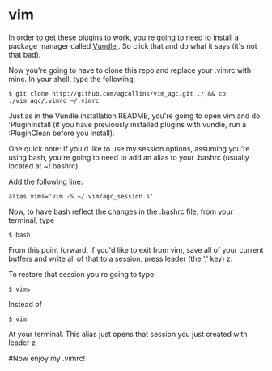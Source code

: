 # vim

In order to get these plugins to work, you're going to need to install a package manager called [Vundle.](https://github.com/VundleVim/Vundle.vim). So click that and do what it says (it's not that bad).

Now you're going to have to clone this repo and replace your .vimrc with mine. In your shell, type the following:

    $ git clone http://github.com/agcollins/vim_agc.git ./ && cp ./vim_agc/.vimrc ~/.vimrc 

Just as in the Vundle installation README, you're going to open vim and do :PluginInstall (if you have previously installed plugins with vundle, run a :PluginClean before you install).

One quick note:
  If you'd like to use my session options, assuming you're using bash, you're going to need to add an alias to your .bashrc (usually located at ~/.bashrc). 

  Add the following line:

    alias vims='vim -S ~/.vim/agc_session.s'

  Now, to have bash reflect the changes in the .bashrc file, from your terminal, type
    
    $ bash

  From this point forward, if you'd like to exit from vim, save all of your current buffers and write all of that to a session, press leader (the ',' key) z.

  To restore that session you're going to type

    $ vims

  Instead of 

    $ vim

  At your terminal. This alias just opens that session you just created with leader z

#Now enjoy my .vimrc!
